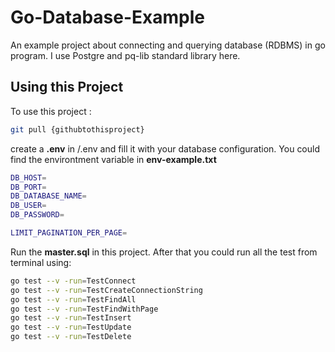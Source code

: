 # Go-Database-Example

An example project about connecting and querying database (RDBMS) in go program. I use Postgre and pq-lib standard library here.

## Using this Project

To use this project :

```bash
git pull {githubtothisproject}
```

create a **.env** in /.env and fill it with your database configuration. You could find the environtment variable in **env-example.txt**

```bash
DB_HOST=
DB_PORT=
DB_DATABASE_NAME=
DB_USER=
DB_PASSWORD=

LIMIT_PAGINATION_PER_PAGE=
```

Run the **master.sql** in this project. After that you could run all the test from terminal using:

```bash
go test --v -run=TestConnect
go test --v -run=TestCreateConnectionString
go test --v -run=TestFindAll
go test --v -run=TestFindWithPage
go test --v -run=TestInsert
go test --v -run=TestUpdate
go test --v -run=TestDelete
```
